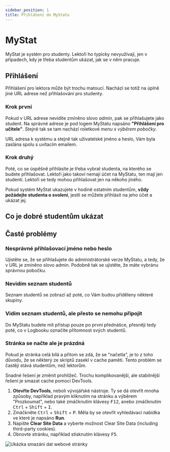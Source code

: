 ```yaml
---
sidebar_position: 1
title: Přihlášení do MyStatu
---
```


# MyStat

MyStat je systém pro studenty. Lektoři ho typicky nevyužívají, jen v případech, kdy je třeba studentům ukázat, jak se v něm pracuje.

## Přihlášení

Přihlášení pro lektora může být trochu matoucí. Nachází se totiž na úplně jiné URL adrese než přihlašování pro studenty.

### Krok první

Pokud v URL adrese nevidíte zmíněno slovo _admin_, pak se přihlašujete jako student. Na správné adrese je pod logem MyStatu napsáno **"Přihlášení pro učitele"**. Stejně tak se tam nachází roletkové _menu s výběrem pobočky_.

URL adresa k systému a stejně tak uživatelské jméno a heslo, Vám byla zaslána spolu s uvítacím emailem.

### Krok druhý

Poté, co se úspěšně přihlásíte je třeba vybrat studenta, na kterého se budete přihlašovat. Lektoři jako takoví nemají účet na MyStatu, ten mají jen studenti. Lektoři se tedy mohou přihlašovat jen na někoho jiného.

Pokud systém MyStat ukazujete v hodině ostatním studentům, **vždy požádejte studenta o svolení**, jestli se můžete přihlásit na jeho účet a ukázat jej.

## Co je dobré studentům ukázat

## Časté problémy

### Nesprávné přihlašovací jméno nebo heslo

Ujistěte se, že se přihlašujete do administrátorské verze MyStatu, a tedy, že v URL je zmíněno slovo admin. Podobně tak se ujistěte, že máte vybránu správnou pobočku.

### Nevidím seznam studentů

Seznam studentů se zobrazí až poté, co Vám budou přiděleny některé skupiny.

### Vidím seznam studentů, ale přesto se nemohu připojit

Do MyStatu budete mít přístup pouze po první přednášce, přesněji tedy poté, co v Logbooku označíte přítomnost svých studentů.

### Stránka se načte ale je prázdná

Pokud je stránka celá bílá a přitom se zdá, že se "načetla", je to z toho důvodu, že se některý ze skriptů zasekl v cache paměti. Tento problém se častěji stává studentům, než lektorům.

Snadné řešení je změnit prohlížeč. Trochu komplikovanější, ale stabilnější řešení je smazat cache pomocí DevTools.

1. **Otevřte DevTools**, neboli vývojářské nástroje. Ty se dá otevřít mnoha způsoby, například pravým kliknutím na stránku a výběrem "Prozkoumat", nebo také zmáčknutím klávesy <kbd>F12</kbd>, anebo zmáčknutím <kbd>Ctrl</kbd> + <kbd>Shift</kbd> + <kbd>I</kbd>.
2. Zmáčkněte <kbd>Ctrl</kbd> + <kbd>Shift</kbd> + <kbd>P</kbd>. Měla by se otevřít vyhledávací nabídka ve které je napsáno **Run**.
3. Napište **Clear Site Data** a vyberte možnost Clear Site Data (including third-party cookies).
4. Obnovte stránku, například stisknutím klávesy <kbd>F5</kbd>.

<picture>
  <source srcset="/included/clear-site-data.avif" type="image/avif" />
  <source srcset="/included/clear-site-data.webp" type="image/webp" />
  <img src="/included/clear-site-data.png" alt="Ukázka smazání dat webové stránky" />
</picture>
